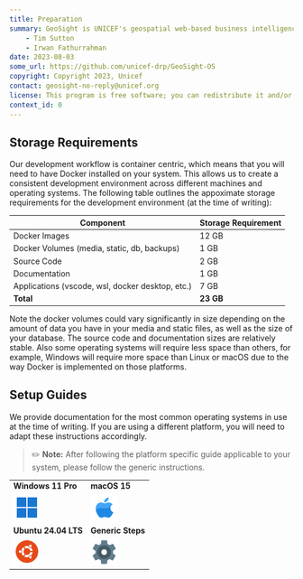 ```yaml
---
title: Preparation
summary: GeoSight is UNICEF's geospatial web-based business intelligence platform.
    - Tim Sutton
    - Irwan Fathurrahman
date: 2023-08-03
some_url: https://github.com/unicef-drp/GeoSight-OS
copyright: Copyright 2023, Unicef
contact: geosight-no-reply@unicef.org
license: This program is free software; you can redistribute it and/or modify it under the terms of the GNU Affero General Public License as published by the Free Software Foundation; either version 3 of the License, or (at your option) any later version.
context_id: 0
---
```


## Storage Requirements

Our development workflow is container centric, which means that you will need to have Docker installed on your system. This allows us to create a consistent development environment across different machines and operating systems. The following table outlines the appoximate storage requirements for the development environment (at the time of writing):

| Component | Storage Requirement |
|-----------|---------------------|
| Docker Images | 12 GB |
| Docker Volumes (media, static, db, backups) | 1 GB |
| Source Code | 2 GB |
| Documentation | 1 GB |
| Applications (vscode, wsl, docker desktop, etc.) | 7 GB |
| **Total** | **23 GB** |

Note the docker volumes could vary significantly in size depending on the amount of data you have in your media and static files, as well as the size of your database. The source code and documentation sizes are relatively stable. Also some operating systems will require less space than others, for example, Windows will require more space than Linux or macOS due to the way Docker is implemented on those platforms.

## Setup Guides

We provide documentation for the most common operating systems in use at the time of writing. If you are using a different platform, you will need to adapt these instructions accordingly.

> ✏️ **Note:** After following the platform specific guide applicable to your system, please follow the generic instructions.

| | |
|-|-|
| **Windows 11 Pro**   | **macOS 15** |
| [![Windows](../img/windows-11.png)](./setup-win/index.md) | [![macOS](../img/mac-os.png)](./setup-mac/index.md) |
| **Ubuntu 24.04 LTS**   | **Generic Steps** |
| [![Ubuntu](../img/ubuntu--v1.png)](./setup-linux/index.md) | [![Steps](../img/settings.png)](./setup-generic/index.md) |
